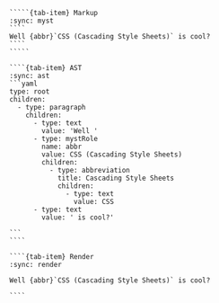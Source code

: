 ``````{tab-set}
`````{tab-item} Markup
:sync: myst
````
Well {abbr}`CSS (Cascading Style Sheets)` is cool?
````
`````

````{tab-item} AST
:sync: ast
```yaml
type: root
children:
  - type: paragraph
    children:
      - type: text
        value: 'Well '
      - type: mystRole
        name: abbr
        value: CSS (Cascading Style Sheets)
        children:
          - type: abbreviation
            title: Cascading Style Sheets
            children:
              - type: text
                value: CSS
      - type: text
        value: ' is cool?'

```
````

````{tab-item} Render
:sync: render

Well {abbr}`CSS (Cascading Style Sheets)` is cool?

````

``````

